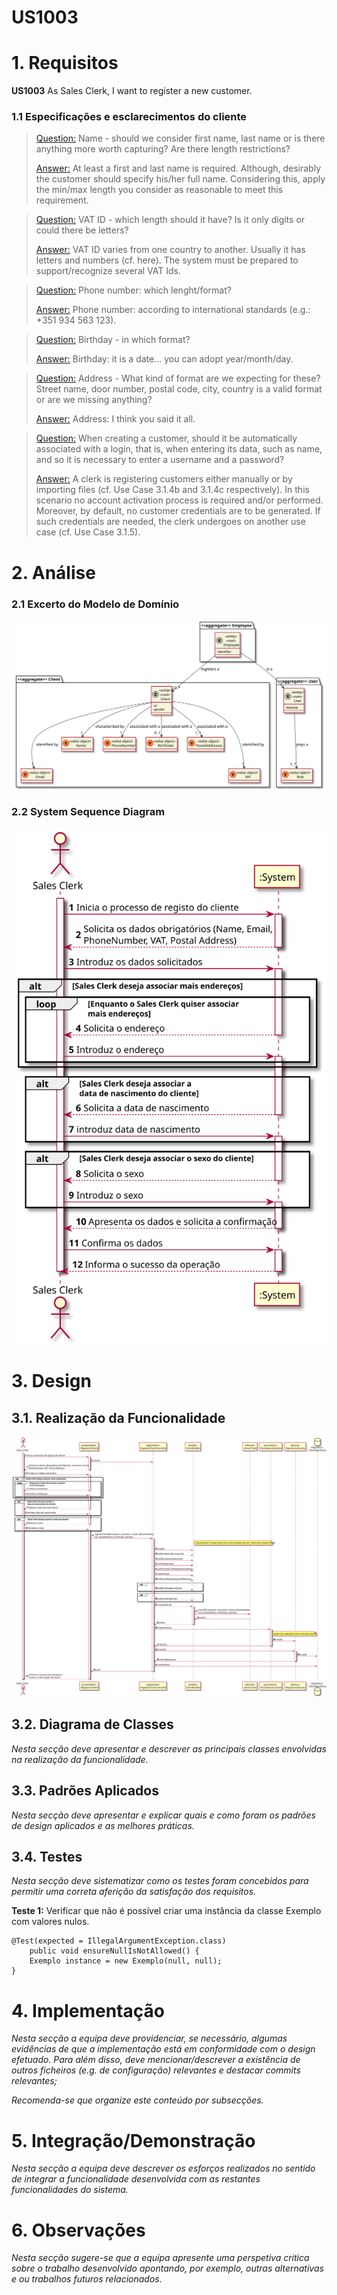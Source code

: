 # US1003

# 1. Requisitos

**US1003** As Sales Clerk, I want to register a new customer.

### 1.1 Especificações e esclarecimentos do cliente

> [Question:](https://moodle.isep.ipp.pt/mod/forum/discuss.php?d=15754#p20248)
  Name - should we consider first name, last name or is there anything more worth capturing? Are there length restrictions?
>
> [Answer:](https://moodle.isep.ipp.pt/mod/forum/discuss.php?d=15754#p20258)
  At least a first and last name is required. Although, desirably the customer should specify his/her full name. Considering this, apply the min/max length you consider as reasonable to meet this requirement.


> [Question:](https://moodle.isep.ipp.pt/mod/forum/discuss.php?d=15754#p20248)
  VAT ID - which length should it have? Is it only digits or could there be letters?
>
> [Answer:](https://moodle.isep.ipp.pt/mod/forum/discuss.php?d=15754#p20258)
  VAT ID varies from one country to another. Usually it has letters and numbers (cf. here). The system must be prepared to support/recognize several VAT Ids.


> [Question:](https://moodle.isep.ipp.pt/mod/forum/discuss.php?d=15754#p20248)
  Phone number: which lenght/format?
>
> [Answer:](https://moodle.isep.ipp.pt/mod/forum/discuss.php?d=15754#p20258)
  Phone number: according to international standards (e.g.: +351 934 563 123).


> [Question:](https://moodle.isep.ipp.pt/mod/forum/discuss.php?d=15754#p20248)
  Birthday - in which format?
>
> [Answer:](https://moodle.isep.ipp.pt/mod/forum/discuss.php?d=15754#p20258)
  Birthday: it is a date... you can adopt year/month/day.


> [Question:](https://moodle.isep.ipp.pt/mod/forum/discuss.php?d=15754#p20248)
  Address - What kind of format are we expecting for these? Street name, door number, postal code, city, country is a valid format or are we missing anything?
>
> [Answer:](https://moodle.isep.ipp.pt/mod/forum/discuss.php?d=15754#p20258)
  Address: I think you said it all.

> [Question:](https://moodle.isep.ipp.pt/mod/forum/discuss.php?d=15749#p20243)
When creating a customer, should it be automatically associated with a login, that is, when entering its data, such as name, 
> and so it is necessary to enter a username and a password?
>
> [Answer:](https://moodle.isep.ipp.pt/mod/forum/discuss.php?d=15749#p20255)
A clerk is registering customers either manually or by importing files (cf. Use Case 3.1.4b and 3.1.4c respectively). 
> In this scenario no account activation process is required and/or performed. Moreover, by default, no customer credentials are to be generated. If such credentials are needed, the clerk undergoes on another use case (cf. Use Case 3.1.5).

# 2. Análise

### 2.1 Excerto do Modelo de Domínio

![DM_Client.svg](DM_Client.svg)

### 2.2 System Sequence Diagram

![SSD_RegistarCliente.svg](SSD_RegistarCliente.svg)

# 3. Design

## 3.1. Realização da Funcionalidade

![SD_RegistarCliente.svg](SD_RegistarCliente.svg)

## 3.2. Diagrama de Classes

*Nesta secção deve apresentar e descrever as principais classes envolvidas na realização da funcionalidade.*

## 3.3. Padrões Aplicados

*Nesta secção deve apresentar e explicar quais e como foram os padrões de design aplicados e as melhores práticas.*

## 3.4. Testes 
*Nesta secção deve sistematizar como os testes foram concebidos para permitir uma correta aferição da satisfação dos requisitos.*

**Teste 1:** Verificar que não é possível criar uma instância da classe Exemplo com valores nulos.

	@Test(expected = IllegalArgumentException.class)
		public void ensureNullIsNotAllowed() {
		Exemplo instance = new Exemplo(null, null);
	}

# 4. Implementação

*Nesta secção a equipa deve providenciar, se necessário, algumas evidências de que a implementação está em conformidade com o design efetuado. Para além disso, deve mencionar/descrever a existência de outros ficheiros (e.g. de configuração) relevantes e destacar commits relevantes;*

*Recomenda-se que organize este conteúdo por subsecções.*

# 5. Integração/Demonstração

*Nesta secção a equipa deve descrever os esforços realizados no sentido de integrar a funcionalidade desenvolvida com as restantes funcionalidades do sistema.*

# 6. Observações

*Nesta secção sugere-se que a equipa apresente uma perspetiva critica sobre o trabalho desenvolvido apontando, por exemplo, outras alternativas e ou trabalhos futuros relacionados.*



